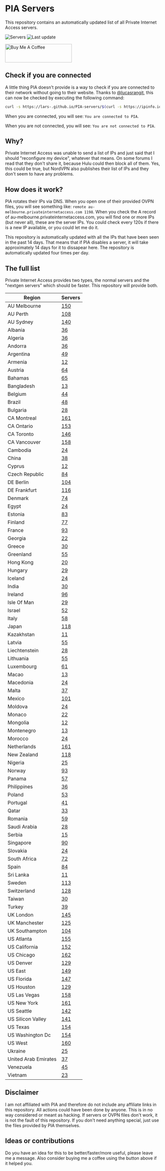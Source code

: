 # PIA Servers
This repository contains an automatically updated list of all Private Internet Access servers.

![Servers](https://img.shields.io/badge/servers-7126-brightgreen) ![Last update](https://img.shields.io/badge/last%20update-2022--12--13%2020%3A59%20CET-brightgreen) 

<a href="https://www.buymeacoffee.com/Lars-" target="_blank"><img src="https://cdn.buymeacoffee.com/buttons/v2/default-orange.png" alt="Buy Me A Coffee" height="60" style="height: 60px !important;width: 217px !important;" ></a>

## Check if you are connected
A little thing PIA doesn't provide is a way to check if you are connected to their network without going to their website.
Thanks to [@lucasrangit](https://github.com/lucasrangit), this can now be checked by executing the following command:
```bash
curl -s https://lars-.github.io/PIA-servers/$(curl -s https://ipinfo.io/ip)
```

When you are connected, you will see: `You are connected to PIA`.

When you are not connected, you will see: `You are not connected to PIA`.

## Why?
Private Internet Access was unable to send a list of IPs and just said that I should "reconfigure my device", whatever that means.
On some forums I read that they don't share it, because Hulu could then block all of them. Yes, this could be true, but NordVPN also publishes their list of IPs and they don't seem to have any problems.

## How does it work?
PIA rotates their IPs via DNS. When you open one of their provided OVPN files, you will see something like:
`remote au-melbourne.privateinternetaccess.com 1198`. When you check the A record of au-melbourne.privateinternetaccess.com, you will find one or more IPs (but never all), these are the server IPs.
You could check every 120s if there is a new IP available, or you could let me do it.

This repository is automatically updated with all the IPs that have been seen in the past 14 days. That means that if PIA disables a server, it will take approximately 14 days for it to dissapear here.
The repository is automatically updated four times per day.

## The full list
Private Internet Access provides two types, the normal servers and the "nextgen servers" which should be faster. This repository will provide both.

Region | Servers
------ |--------
AU Melbourne | [150](https://github.com/Lars-/PIA-servers/tree/master/regions/AU%20Melbourne)
AU Perth | [108](https://github.com/Lars-/PIA-servers/tree/master/regions/AU%20Perth)
AU Sydney | [140](https://github.com/Lars-/PIA-servers/tree/master/regions/AU%20Sydney)
Albania | [36](https://github.com/Lars-/PIA-servers/tree/master/regions/Albania)
Algeria | [36](https://github.com/Lars-/PIA-servers/tree/master/regions/Algeria)
Andorra | [36](https://github.com/Lars-/PIA-servers/tree/master/regions/Andorra)
Argentina | [49](https://github.com/Lars-/PIA-servers/tree/master/regions/Argentina)
Armenia | [12](https://github.com/Lars-/PIA-servers/tree/master/regions/Armenia)
Austria | [64](https://github.com/Lars-/PIA-servers/tree/master/regions/Austria)
Bahamas | [65](https://github.com/Lars-/PIA-servers/tree/master/regions/Bahamas)
Bangladesh | [13](https://github.com/Lars-/PIA-servers/tree/master/regions/Bangladesh)
Belgium | [44](https://github.com/Lars-/PIA-servers/tree/master/regions/Belgium)
Brazil | [48](https://github.com/Lars-/PIA-servers/tree/master/regions/Brazil)
Bulgaria | [28](https://github.com/Lars-/PIA-servers/tree/master/regions/Bulgaria)
CA Montreal | [161](https://github.com/Lars-/PIA-servers/tree/master/regions/CA%20Montreal)
CA Ontario | [153](https://github.com/Lars-/PIA-servers/tree/master/regions/CA%20Ontario)
CA Toronto | [146](https://github.com/Lars-/PIA-servers/tree/master/regions/CA%20Toronto)
CA Vancouver | [158](https://github.com/Lars-/PIA-servers/tree/master/regions/CA%20Vancouver)
Cambodia | [24](https://github.com/Lars-/PIA-servers/tree/master/regions/Cambodia)
China | [38](https://github.com/Lars-/PIA-servers/tree/master/regions/China)
Cyprus | [12](https://github.com/Lars-/PIA-servers/tree/master/regions/Cyprus)
Czech Republic | [84](https://github.com/Lars-/PIA-servers/tree/master/regions/Czech%20Republic)
DE Berlin | [104](https://github.com/Lars-/PIA-servers/tree/master/regions/DE%20Berlin)
DE Frankfurt | [116](https://github.com/Lars-/PIA-servers/tree/master/regions/DE%20Frankfurt)
Denmark | [74](https://github.com/Lars-/PIA-servers/tree/master/regions/Denmark)
Egypt | [24](https://github.com/Lars-/PIA-servers/tree/master/regions/Egypt)
Estonia | [83](https://github.com/Lars-/PIA-servers/tree/master/regions/Estonia)
Finland | [77](https://github.com/Lars-/PIA-servers/tree/master/regions/Finland)
France | [93](https://github.com/Lars-/PIA-servers/tree/master/regions/France)
Georgia | [22](https://github.com/Lars-/PIA-servers/tree/master/regions/Georgia)
Greece | [30](https://github.com/Lars-/PIA-servers/tree/master/regions/Greece)
Greenland | [55](https://github.com/Lars-/PIA-servers/tree/master/regions/Greenland)
Hong Kong | [20](https://github.com/Lars-/PIA-servers/tree/master/regions/Hong%20Kong)
Hungary | [29](https://github.com/Lars-/PIA-servers/tree/master/regions/Hungary)
Iceland | [24](https://github.com/Lars-/PIA-servers/tree/master/regions/Iceland)
India | [30](https://github.com/Lars-/PIA-servers/tree/master/regions/India)
Ireland | [96](https://github.com/Lars-/PIA-servers/tree/master/regions/Ireland)
Isle Of Man | [29](https://github.com/Lars-/PIA-servers/tree/master/regions/Isle%20Of%20Man)
Israel | [52](https://github.com/Lars-/PIA-servers/tree/master/regions/Israel)
Italy | [58](https://github.com/Lars-/PIA-servers/tree/master/regions/Italy)
Japan | [118](https://github.com/Lars-/PIA-servers/tree/master/regions/Japan)
Kazakhstan | [11](https://github.com/Lars-/PIA-servers/tree/master/regions/Kazakhstan)
Latvia | [55](https://github.com/Lars-/PIA-servers/tree/master/regions/Latvia)
Liechtenstein | [28](https://github.com/Lars-/PIA-servers/tree/master/regions/Liechtenstein)
Lithuania | [55](https://github.com/Lars-/PIA-servers/tree/master/regions/Lithuania)
Luxembourg | [61](https://github.com/Lars-/PIA-servers/tree/master/regions/Luxembourg)
Macao | [13](https://github.com/Lars-/PIA-servers/tree/master/regions/Macao)
Macedonia | [24](https://github.com/Lars-/PIA-servers/tree/master/regions/Macedonia)
Malta | [37](https://github.com/Lars-/PIA-servers/tree/master/regions/Malta)
Mexico | [101](https://github.com/Lars-/PIA-servers/tree/master/regions/Mexico)
Moldova | [24](https://github.com/Lars-/PIA-servers/tree/master/regions/Moldova)
Monaco | [22](https://github.com/Lars-/PIA-servers/tree/master/regions/Monaco)
Mongolia | [12](https://github.com/Lars-/PIA-servers/tree/master/regions/Mongolia)
Montenegro | [13](https://github.com/Lars-/PIA-servers/tree/master/regions/Montenegro)
Morocco | [24](https://github.com/Lars-/PIA-servers/tree/master/regions/Morocco)
Netherlands | [161](https://github.com/Lars-/PIA-servers/tree/master/regions/Netherlands)
New Zealand | [118](https://github.com/Lars-/PIA-servers/tree/master/regions/New%20Zealand)
Nigeria | [25](https://github.com/Lars-/PIA-servers/tree/master/regions/Nigeria)
Norway | [93](https://github.com/Lars-/PIA-servers/tree/master/regions/Norway)
Panama | [57](https://github.com/Lars-/PIA-servers/tree/master/regions/Panama)
Philippines | [36](https://github.com/Lars-/PIA-servers/tree/master/regions/Philippines)
Poland | [53](https://github.com/Lars-/PIA-servers/tree/master/regions/Poland)
Portugal | [41](https://github.com/Lars-/PIA-servers/tree/master/regions/Portugal)
Qatar | [33](https://github.com/Lars-/PIA-servers/tree/master/regions/Qatar)
Romania | [59](https://github.com/Lars-/PIA-servers/tree/master/regions/Romania)
Saudi Arabia | [28](https://github.com/Lars-/PIA-servers/tree/master/regions/Saudi%20Arabia)
Serbia | [15](https://github.com/Lars-/PIA-servers/tree/master/regions/Serbia)
Singapore | [90](https://github.com/Lars-/PIA-servers/tree/master/regions/Singapore)
Slovakia | [24](https://github.com/Lars-/PIA-servers/tree/master/regions/Slovakia)
South Africa | [72](https://github.com/Lars-/PIA-servers/tree/master/regions/South%20Africa)
Spain | [84](https://github.com/Lars-/PIA-servers/tree/master/regions/Spain)
Sri Lanka | [11](https://github.com/Lars-/PIA-servers/tree/master/regions/Sri%20Lanka)
Sweden | [113](https://github.com/Lars-/PIA-servers/tree/master/regions/Sweden)
Switzerland | [128](https://github.com/Lars-/PIA-servers/tree/master/regions/Switzerland)
Taiwan | [30](https://github.com/Lars-/PIA-servers/tree/master/regions/Taiwan)
Turkey | [39](https://github.com/Lars-/PIA-servers/tree/master/regions/Turkey)
UK London | [145](https://github.com/Lars-/PIA-servers/tree/master/regions/UK%20London)
UK Manchester | [125](https://github.com/Lars-/PIA-servers/tree/master/regions/UK%20Manchester)
UK Southampton | [104](https://github.com/Lars-/PIA-servers/tree/master/regions/UK%20Southampton)
US Atlanta | [155](https://github.com/Lars-/PIA-servers/tree/master/regions/US%20Atlanta)
US California | [152](https://github.com/Lars-/PIA-servers/tree/master/regions/US%20California)
US Chicago | [162](https://github.com/Lars-/PIA-servers/tree/master/regions/US%20Chicago)
US Denver | [129](https://github.com/Lars-/PIA-servers/tree/master/regions/US%20Denver)
US East | [149](https://github.com/Lars-/PIA-servers/tree/master/regions/US%20East)
US Florida | [147](https://github.com/Lars-/PIA-servers/tree/master/regions/US%20Florida)
US Houston | [129](https://github.com/Lars-/PIA-servers/tree/master/regions/US%20Houston)
US Las Vegas | [158](https://github.com/Lars-/PIA-servers/tree/master/regions/US%20Las%20Vegas)
US New York | [161](https://github.com/Lars-/PIA-servers/tree/master/regions/US%20New%20York)
US Seattle | [142](https://github.com/Lars-/PIA-servers/tree/master/regions/US%20Seattle)
US Silicon Valley | [141](https://github.com/Lars-/PIA-servers/tree/master/regions/US%20Silicon%20Valley)
US Texas | [154](https://github.com/Lars-/PIA-servers/tree/master/regions/US%20Texas)
US Washington Dc | [154](https://github.com/Lars-/PIA-servers/tree/master/regions/US%20Washington%20Dc)
US West | [160](https://github.com/Lars-/PIA-servers/tree/master/regions/US%20West)
Ukraine | [25](https://github.com/Lars-/PIA-servers/tree/master/regions/Ukraine)
United Arab Emirates | [37](https://github.com/Lars-/PIA-servers/tree/master/regions/United%20Arab%20Emirates)
Venezuela | [45](https://github.com/Lars-/PIA-servers/tree/master/regions/Venezuela)
Vietnam | [23](https://github.com/Lars-/PIA-servers/tree/master/regions/Vietnam)


## Disclaimer
I am not affiliated with PIA and therefore do not include any affiliate links in this repository. 
All actions could have been done by anyone. This is in no way considered or meant as hacking. 
If servers or OVPN files don't work, it is not the fault of this repository. If you don't need anything special, just use the files provided by PIA themselves.

## Ideas or contributions
Do you have an idea for this to be better/faster/more useful, please leave me a message. Also consider buying me a coffee using the button above if it helped you.

